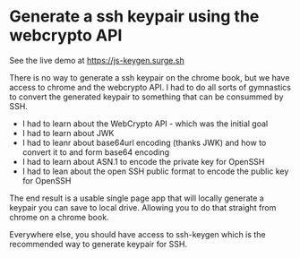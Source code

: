 # Generate a ssh keypair using the webcrypto API

See the live demo at https://js-keygen.surge.sh

There is no way to generate a ssh keypair on the chrome book, but we have access to chrome and the webcrypto API. I had to do all sorts of gymnastics to convert the generated keypair to something that can be consummed by SSH.

* I had to learn about the WebCrypto API - which was the initial goal
* I had to learn about JWK
* I had to leanr about base64url encoding (thanks JWK) and how to convert it to and form base64 encoding
* I had to learn about ASN.1 to encode the private key for OpenSSH
* I had to lean about the open SSH public format to encode the public key for OpenSSH

The end result is a usable single page app that will locally generate a keypair you can save to local drive. Allowing you to do that straight from chrome on a chrome book.

Everywhere else, you should have access to ssh-keygen which is the recommended way to generate keypair for SSH.
